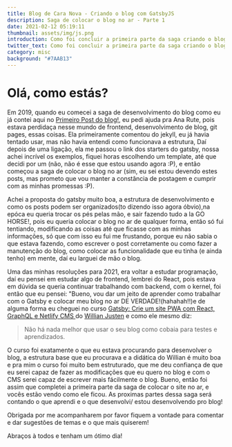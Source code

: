 ```yaml
---
title: Blog de Cara Nova - Criando o blog com GatsbyJS
description: Saga de colocar o blog no ar - Parte 1
date: 2021-02-12 05:19:11
thumbnail: assets/img/js.png
introduction: Como foi concluir a primeira parte da saga criando o blog com GatsbyJS.
twitter_text: Como foi concluir a primeira parte da saga criando o blog com GatsbyJS.
category: misc
background: "#7AAB13"
---
```

# Olá, como estás?

Em 2019, quando eu comecei a saga de desenvolvimento do blog como eu já contei aqui no [Primeiro Post do blog!](https://open-sourceress.com/primeiro-post/), eu pedi ajuda pra Ana Rute, pois estava perdidaça nesse mundo de frontend, desenvolvimento de blog, git pages, essas coisas. Ela primeiramente comentou do jekyll, eu já havia tentado usar, mas não havia entendi como funcionava a estrutura, Daí depois de uma ligação, ela me passou o link dos starters do gatsby, nossa achei incrível os exemplos, fiquei horas escolhendo um template, até que decidi por um (não, não é esse que estou usando agora :P), e então começou a saga de colocar o blog no ar (sim, eu sei estou devendo estes posts, mas prometo que vou manter a constância de postagem e cumprir com as minhas promessas :P). 

Achei a proposta do gatsby muito boa, a estrutura de desenvolvimento e como os posts podem ser organizados(to dizendo isso agora óbvio),na epóca eu queria trocar os pés pelas mão, e sair fazendo tudo a la GO HORSE!, pois eu queria colocar o blog no ar de qualquer forma, então só fui tentiando, modificando as coisas até que ficasse com as minhas informações, só que com isso eu fui me frustando, porque eu não sabia o que estava fazendo, como escrever o post corretamente ou como fazer a manutenção do blog, como colocar as funcionalidade que eu tinha (e ainda tenho) em mente, daí eu larguei de mão o blog. 

 Uma das minhas resoluções para 2021, era voltar a estudar programação, daí eu pensei em estudar algo de frontend, lembrei do React, pois estava em dúvida se queria continuar trabalhando com backend, com o kernel, foi então que eu pensei: "Bueno, vou dar um jeito de aprender como trabalhar com o Gatsby e colocar meu blog no ar DE VERDADE!(hahahah!!)e de alguma forma eu cheguei no curso [Gatsby: Crie um site PWA com React, GraphQL e Netlify CMS ](https://www.udemy.com/course/gatsby-crie-um-site-pwa-com-react-graphql-e-netlify-cms/?couponCode=PROMOFEV21) do [Willian Justen](https://willianjusten.com.br/) e como ele mesmo diz:

> Não há nada melhor que usar o seu blog como cobaia para testes e aprendizados.

O curso foi exatamente o que eu estava procurando para desenvolver o blog, a estrutura base que eu procurava e a didática do Willian é muito boa e pra mim o curso foi muito bem estruturado, que me deu confiança de que eu serei capaz de fazer as modificações que eu quero no blog e com o CMS serei capaz de escrever mais fácilmente o blog. Bueno, então foi assim que completei a primeira parte da saga de colocar o site no ar, e vocês estão vendo como ele ficou. As proximas partes dessa saga será contando o que aprendi e o que desenvolvi/ estou desenvolvendo pro blog! 

Obrigada por me acompanharem por favor fiquem a vontade para comentar e dar sugestões de temas e o que mais quiserem!

Abraços à todos e tenham um ótimo dia!